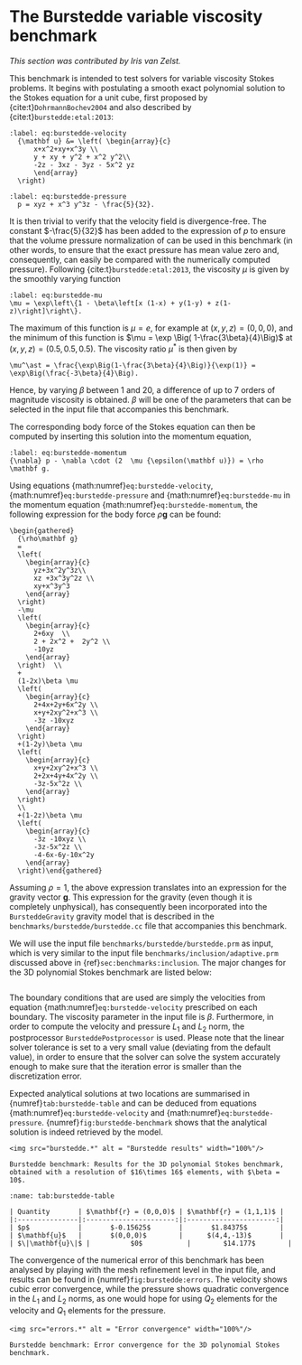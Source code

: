 # The Burstedde variable viscosity benchmark

*This section was contributed by Iris van Zelst.*

This benchmark is intended to test solvers for variable viscosity Stokes
problems. It begins with postulating a smooth exact polynomial solution to the
Stokes equation for a unit cube, first proposed by {cite:t}`DohrmannBochev2004`
and also described by {cite:t}`burstedde:etal:2013`:
```{math}
:label: eq:burstedde-velocity
  {\mathbf u} &= \left( \begin{array}{c}
      x+x^2+xy+x^3y \\
      y + xy + y^2 + x^2 y^2\\
      -2z - 3xz - 3yz - 5x^2 yz
      \end{array}
  \right)
```
```{math}
:label: eq:burstedde-pressure
  p = xyz + x^3 y^3z - \frac{5}{32}.
```
It is then trivial to verify that the velocity field is divergence-free. The
constant $-\frac{5}{32}$ has been added to the expression of $p$ to ensure
that the volume pressure normalization of can be used in this benchmark (in
other words, to ensure that the exact pressure has mean value zero and,
consequently, can easily be compared with the numerically computed pressure).
Following {cite:t}`burstedde:etal:2013`, the viscosity $\mu$ is given by the
smoothly varying function
```{math}
:label: eq:burstedde-mu
\mu = \exp\left\{1 - \beta\left[x (1-x) + y(1-y) + z(1-z)\right]\right\}.
```
The maximum of this function is $\mu = e$, for
example at $(x,y,z)=(0,0,0)$, and the minimum of this function is
$\mu = \exp \Big( 1-\frac{3\beta}{4}\Big)$ at $(x,y,z) = (0.5,0.5,0.5)$. The
viscosity ratio $\mu^\ast$ is then given by
```{math}
\mu^\ast = \frac{\exp\Big(1-\frac{3\beta}{4}\Big)}{\exp(1)} = \exp\Big(\frac{-3\beta}{4}\Big).
```
Hence, by varying $\beta$ between 1 and 20, a difference of up to 7 orders of
magnitude viscosity is obtained. $\beta$ will be one of the parameters that
can be selected in the input file that accompanies this benchmark.

The corresponding body force of the Stokes equation can then be computed by
inserting this solution into the momentum equation,
```{math}
:label: eq:burstedde-momentum
{\nabla} p - \nabla \cdot (2  \mu {\epsilon(\mathbf u)}) = \rho \mathbf g.
```
Using equations {math:numref}`eq:burstedde-velocity`, {math:numref}`eq:burstedde-pressure` and
{math:numref}`eq:burstedde-mu` in the momentum equation
{math:numref}`eq:burstedde-momentum`, the following expression for the body force
$\rho\mathbf g$ can be found:
```{math}
\begin{gathered}
  {\rho\mathbf g}
  =
  \left(
    \begin{array}{c}
      yz+3x^2y^3z\\
      xz +3x^3y^2z \\
      xy+x^3y^3
    \end{array}
  \right)
  -\mu
  \left(
    \begin{array}{c}
      2+6xy  \\
      2 + 2x^2 +  2y^2 \\
      -10yz
    \end{array}
  \right)  \\
  +
  (1-2x)\beta \mu
  \left(
    \begin{array}{c}
      2+4x+2y+6x^2y \\
      x+y+2xy^2+x^3 \\
      -3z -10xyz
    \end{array}
  \right)
  +(1-2y)\beta \mu
  \left(
    \begin{array}{c}
      x+y+2xy^2+x^3 \\
      2+2x+4y+4x^2y \\
      -3z-5x^2z \\
    \end{array}
  \right)
  \\
  +(1-2z)\beta \mu
  \left(
    \begin{array}{c}
      -3z -10xyz \\
      -3z-5x^2z \\
      -4-6x-6y-10x^2y
    \end{array}
  \right)\end{gathered}
  ```
 Assuming $\rho = 1$, the above expression translates
into an expression for the gravity vector $\mathbf g$. This expression for the
gravity (even though it is completely unphysical), has consequently been
incorporated into the `BursteddeGravity` gravity model that is described in
the `benchmarks/burstedde/burstedde.cc` file that accompanies this benchmark.

We will use the input file `benchmarks/burstedde/burstedde.prm` as input,
which is very similar to the input file `benchmarks/inclusion/adaptive.prm`
discussed above in {ref}`sec:benchmarks:inclusion`. The major
changes for the 3D polynomial Stokes benchmark are listed below:

```{literalinclude} burstedde.prm
```

The boundary conditions that are used are simply the velocities from equation
{math:numref}`eq:burstedde-velocity` prescribed on each boundary. The viscosity
parameter in the input file is $\beta$. Furthermore, in order to compute the
velocity and pressure $L_1$ and $L_2$ norm, the postprocessor
`BursteddePostprocessor` is used. Please note that the linear solver tolerance
is set to a very small value (deviating from the default value), in order to
ensure that the solver can solve the system accurately enough to make sure
that the iteration error is smaller than the discretization error.

Expected analytical solutions at two locations are summarised in
{numref}`tab:burstedde-table` and can be deduced from equations
{math:numref}`eq:burstedde-velocity` and {math:numref}`eq:burstedde-pressure`.
{numref}`fig:burstedde-benchmark` shows that the analytical
solution is indeed retrieved by the model.

```{figure-md} fig:burstedde-benchmark
<img src="burstedde.*" alt = "Burstedde results" width="100%"/>

Burstedde benchmark: Results for the 3D polynomial Stokes benchmark, obtained with a resolution of $16\times 16$ elements, with $\beta = 10$.
```

```{table} Analytical solutions
:name: tab:burstedde-table

| Quantity       | $\mathbf{r} = (0,0,0)$ | $\mathbf{r} = (1,1,1)$ |
|:---------------|:----------------------:|:----------------------:|
| $p$            |       $-0.15625$       |       $1.84375$        |
| $\mathbf{u}$   |       $(0,0,0)$        |      $(4,4,-13)$       |
| $\|\mathbf{u}\|$ |          $0$           |        $14.177$        |

```

The convergence of the numerical error of this benchmark has been analysed by
playing with the mesh refinement level in the input file, and results can be
found in {numref}`fig:burstedde:errors`. The velocity shows cubic error convergence, while
the pressure shows quadratic convergence in the $L_1$ and $L_2$ norms, as one
would hope for using $Q_2$ elements for the velocity and $Q_1$ elements for
the pressure.

```{figure-md} fig:burstedde:errors
<img src="errors.*" alt = "Error convergence" width="100%"/>

Burstedde benchmark: Error convergence for the 3D polynomial Stokes benchmark.
```
